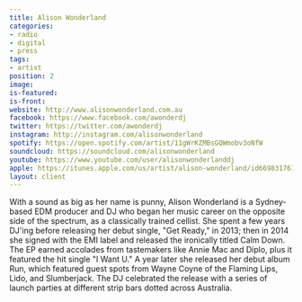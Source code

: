 ```yaml
---
title: Alison Wonderland
categories:
- radio
- digital
- press
tags:
- artist
position: 2
image: 
is-featured: 
is-front: 
website: http://www.alisonwonderland.com.au
facebook: https://www.facebook.com/awonderdj
twitter: https://twitter.com/awonderdj
instagram: http://instagram.com/alisonwonderland
spotify: https://open.spotify.com/artist/11gWrKZMBsGQWmobv3oNfW
soundcloud: https://soundcloud.com/alisonwonderland
youtube: https://www.youtube.com/user/alisonwonderlanddj
apple: https://itunes.apple.com/us/artist/alison-wonderland/id669831761
layout: client
---
```


With a sound as big as her name is punny, Alison Wonderland is a Sydney-based EDM producer and DJ who began her music career on the opposite side of the spectrum, as a classically trained cellist. She spent a few years DJ'ing before releasing her debut single, "Get Ready," in 2013; then in 2014 she signed with the EMI label and released the ironically titled Calm Down. The EP earned accolades from tastemakers like Annie Mac and Diplo, plus it featured the hit single "I Want U." A year later she released her debut album Run, which featured guest spots from Wayne Coyne of the Flaming Lips, Lido, and Slumberjack. The DJ celebrated the release with a series of launch parties at different strip bars dotted across Australia.